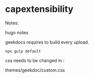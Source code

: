 # capextensibility

Notes:

hugo notes

geekdocs requires to build every upload.

	npx gulp default
	
css needs to be changed in :

themes/geekdoc/custom.css


